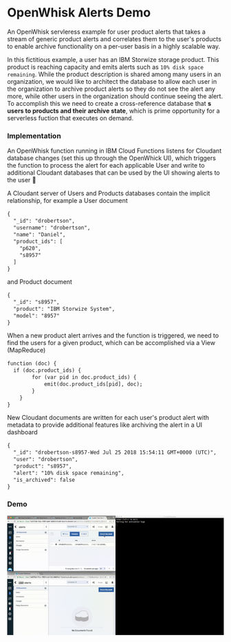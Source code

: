 # OpenWhisk Alerts Demo

An OpenWhisk servleress example for user product alerts that takes a stream of generic product alerts and correlates them to the user's products to enable archive functionality on a per-user basis in a highly scalable way.

In this fictitious example, a user has an IBM Storwize storage product. This product is reaching capacity and emits alerts such as `10% disk space remaining`. While the product description is shared among many users in an organization, we would like to architect the database to allow each user in the organization to archive product alerts so they do not see the alert any more, while other users in the organization should continue seeing the alert. To accomplish this we need to create a cross-reference database that **s users to products and their archive state**, which is prime opportunity for a serverless fuction that executes on demand. 

### Implementation

An OpenWhisk function running in IBM Cloud Functions listens for Cloudant database changes (set this up through the OpenWhick UI), which triggers the function to process the alert for each applicable User and write to additional Cloudant databases that can be used by the UI showing alerts to the user 🔔

A Cloudant server of Users and Products databases contain the implicit relationship, for example a User document

```
{
  "_id": "drobertson",
  "username": "drobertson",
  "name": "Daniel",
  "product_ids": [
    "p620",
    "s8957"
  ]
}
```

and Product document

```
{
  "_id": "s8957",
  "product": "IBM Storwize System",
  "model": "8957"
}
```

When a new product alert arrives and the function is triggered, we need to find the users for a given product, which can be accomplished via a View (MapReduce)

```
function (doc) {
  if (doc.product_ids) {
        for (var pid in doc.product_ids) {
            emit(doc.product_ids[pid], doc);
        }
    }
}
```

New Cloudant documents are written for each user's product alert with metadata to provide additional features like archiving the alert in a UI dashboard
```
{
  "_id": "drobertson-s8957-Wed Jul 25 2018 15:54:11 GMT+0000 (UTC)",
  "user": "drobertson",
  "product": "s8957",
  "alert": "10% disk space remaining",
  "is_archived": false
}
```

### Demo 
![demo](./openwhiskdemo.gif)
